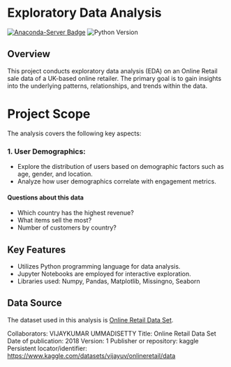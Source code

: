 # Exploratory Data Analysis

<!-- [![Build Status](https://travis-ci.org/Tudped/Exploratory_analysis.svg?branch=master)](https://travis-ci.org/Tudped/Exploratory_analysis) -->
[![Anaconda-Server Badge](https://anaconda.org/conda-forge/terraform-provider-github/badges/version.svg)](https://anaconda.org/conda-forge/terraform-provider-github)
![Python Version](https://img.shields.io/badge/python-3.8-blue.svg)

## Overview
This project conducts exploratory data analysis (EDA) on an Online Retail sale data of a UK-based online retailer. The primary goal is to gain insights into the underlying patterns, relationships, and trends within the data.

# Project Scope
The analysis covers the following key aspects:

### 1. User Demographics:
   - Explore the distribution of users based on demographic factors such as age, gender, and location.
   - Analyze how user demographics correlate with engagement metrics.

#### Questions about this data
   - Which country has the highest revenue?
   - What items sell the most?
   - Number of customers by country?

## Key Features
- Utilizes Python programming language for data analysis.
- Jupyter Notebooks are employed for interactive exploration.
- Libraries used: Numpy, Pandas, Matplotlib, Missingno, Seaborn


## Data Source
The dataset used in this analysis is [Online Retail Data Set](https://www.kaggle.com/datasets/vijayuv/onlineretail).

Collaborators: VIJAYKUMAR UMMADISETTY
Title: Online Retail Data Set
Date of publication: 2018
Version: 1
Publisher or repository: kaggle
Persistent locator/identifier: https://www.kaggle.com/datasets/vijayuv/onlineretail/data
